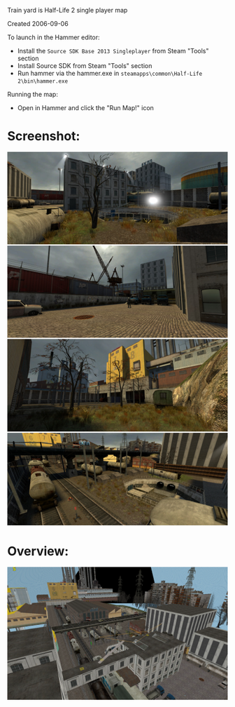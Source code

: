 Train yard is Half-Life 2 single player map

Created 2006-09-06

To launch in the Hammer editor:

- Install the `Source SDK Base 2013 Singleplayer` from Steam "Tools" section
- Install Source SDK from Steam "Tools" section
- Run hammer via the hammer.exe in `steamapps\common\Half-Life 2\bin\hammer.exe`

Running the map:

- Open in Hammer and click the "Run Map!" icon 

# Screenshot:

![Screenshot](screenshots/screenshot-1.jpg)
![Screenshot](screenshots/screenshot-2.jpg)
![Screenshot](screenshots/screenshot-3.jpg)
![Screenshot](screenshots/screenshot-4.jpg)

# Overview:

![Screenshot](screenshots/screenshot.PNG)
